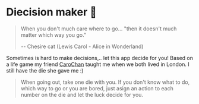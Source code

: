# Diecision maker 🎲

> When you don't much care where to go... "then it doesn't much matter which way you go."
>
> -- Chesire cat (Lewis Carol - Alice in Wonderland)

Sometimes is hard to make decisions,.. let this app decide for you! Based on a life game my friend [CaroChan](https://carochan.com/) taught me when we both lived in London. I still have the die she gave me :)

> When going out, take one die with you. If you don't know what to do, which way to go or you are bored, just asign an action to each number on the die and let the luck decide for you.
